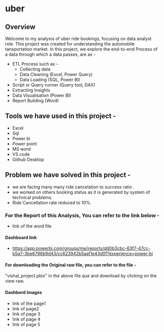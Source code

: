 # uber

## Overview 
Welcome to my analysis of uber ride bookings, focusing on data analyst role. This project was created for understanding the automobile tansportation market. 
In this project, we explore the end-to-end Process of a data through which a data passes, are as -
- ETL Process such as -
    - Collecting data
    - Data Cleaning (Excel, Power Query)
    - Data Loading (SQL, Power BI)
- Script or Query runner (Query tool, DAX)
- Extracting Insights 
- Data Visualisation (Power BI)
- Report Building (Word)
  
## Tools we have used in this project -
- Excel
- Sql
- Power bi
- Power point
- MS word
- VS code
- Github Desktop

## Problem we have solved in this project - 
- we are facing many many ride cancelation to success ratio .
- we worked on others booking status as it is generated by system of technical problems.
- Ride Cancellation rate reduced to 10%.

### For the Report of this Analysis, You can refer to the link below -
-  link of the word file
  

#### Dashboard link
- https://app.powerbi.com/groups/me/reports/dd0b3cbc-63f7-47cc-b5a7-3be6796b9d43/cc623942b5aaf1e43d0f?experience=power-bi

#### For downloading the Original raw file, you can refer to the file -
"vishal_project.pbix" in the above file que and download by clicking on the view raw.
 
#### Dashbord Images
- link of the page1
- link of page2
- link of page 3
- link of page 4
- link of page 5

  
